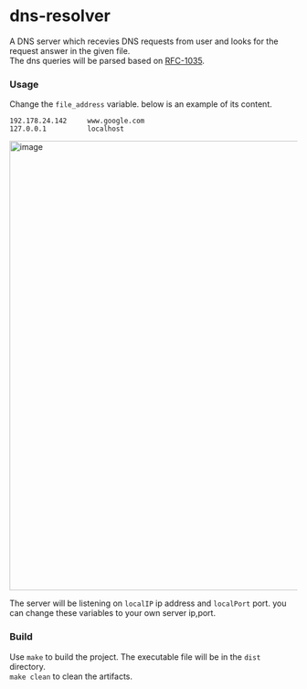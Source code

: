 # dns-resolver
A DNS server which recevies DNS requests from user and looks for the request answer in the given file. <br/>
The dns queries will be parsed based on [RFC-1035](https://datatracker.ietf.org/doc/html/rfc1035).

### Usage
Change the `file_address` variable. below is an example of its content.
```
192.178.24.142     www.google.com
127.0.0.1          localhost
```
<img width="787" alt="image" src="https://github.com/PoriaKH/dns-resolver/assets/94684621/8da01c6c-1380-4443-944f-2e768a07faf4">

The server will be listening on `localIP` ip address and `localPort` port. you can change these variables to your own server ip,port.
### Build
Use `make` to build the project. The executable file will be in the `dist` directory. <br/>
`make clean` to clean the artifacts. <br/>

